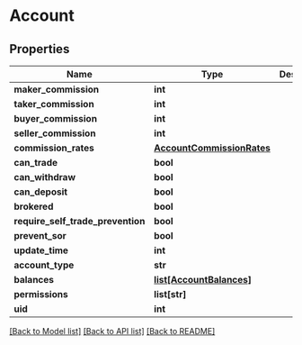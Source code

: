 # Account

## Properties
Name | Type | Description | Notes
------------ | ------------- | ------------- | -------------
**maker_commission** | **int** |  | 
**taker_commission** | **int** |  | 
**buyer_commission** | **int** |  | 
**seller_commission** | **int** |  | 
**commission_rates** | [**AccountCommissionRates**](AccountCommissionRates.md) |  | 
**can_trade** | **bool** |  | 
**can_withdraw** | **bool** |  | 
**can_deposit** | **bool** |  | 
**brokered** | **bool** |  | 
**require_self_trade_prevention** | **bool** |  | 
**prevent_sor** | **bool** |  | 
**update_time** | **int** |  | 
**account_type** | **str** |  | 
**balances** | [**list[AccountBalances]**](AccountBalances.md) |  | 
**permissions** | **list[str]** |  | 
**uid** | **int** |  | 

[[Back to Model list]](../README.md#documentation-for-models) [[Back to API list]](../README.md#documentation-for-api-endpoints) [[Back to README]](../README.md)

